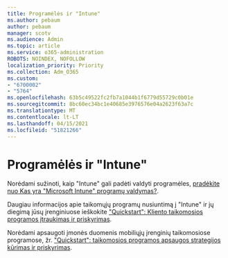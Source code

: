 ```yaml
---
title: Programėlės ir "Intune"
ms.author: pebaum
author: pebaum
manager: scotv
ms.audience: Admin
ms.topic: article
ms.service: o365-administration
ROBOTS: NOINDEX, NOFOLLOW
localization_priority: Priority
ms.collection: Adm_O365
ms.custom:
- "6700002"
- "5764"
ms.openlocfilehash: 63b5c49522fc2fb7a1044b1f6779d55729c0b01e
ms.sourcegitcommit: 8bc60ec34bc1e40685e3976576e04a2623f63a7c
ms.translationtype: MT
ms.contentlocale: lt-LT
ms.lasthandoff: 04/15/2021
ms.locfileid: "51821266"
---
```

# <a name="apps-and-intune"></a>Programėlės ir "Intune"

Norėdami sužinoti, kaip "Intune" gali padėti valdyti programėles,  [pradėkite nuo Kas yra "Microsoft Intune" programų valdymas?](https://docs.microsoft.com/mem/intune/apps/app-management).

Daugiau informacijos apie taikomųjų programų nusiuntimą į "Intune" ir jų diegimą jūsų įrenginiuose ieškokite  ["Quickstart": Kliento taikomosios programos įtraukimas ir priskyrimas](https://docs.microsoft.com/mem/intune/apps/quickstart-add-assign-app).

Norėdami apsaugoti įmonės duomenis mobiliųjų įrenginių taikomosiose programose, žr. ["Quickstart": taikomosios programos apsaugos strategijos kūrimas ir priskyrimas](https://docs.microsoft.com/mem/intune/apps/quickstart-create-assign-app-policy).